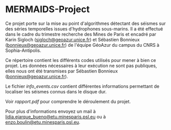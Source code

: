 # MERMAIDS-Project
Ce projet porte sur la mise au point d'algorithmes détectant des séismes sur des séries temporelles issues d'hydrophones sous-marins. 
Il a été effectué dans le cadre du trimestre recherche des Mines de Paris et encadré par Karin Sigloch (sigloch@geoazur.unice.fr) et Sébastien Bonnieux (bonnieux@geoazur.unice.fr) de l'équipe GéoAzur du campus du CNRS à Sophia-Antipolis. 

Ce répertoire contient les différents codes utilisés pour mener à bien ce projet. 
Les données nécessaires à leur exécution ne sont pas publiques, elles nous ont été transmises par Sébastien Bonnieux (bonnieux@geoazur.unice.fr).

Le fichier *info_events.csv* contient différentes informations permettant de localiser les séismes connus dans le disque dur.

Voir *rapport.pdf* pour comprendre le déroulement du projet.

Pour plus d'informations envoyez un mail à lidia.ejarque_bueno@etu.minesparis.psl.eu ou à enzo.boulin@etu.minesparis.psl.eu.
